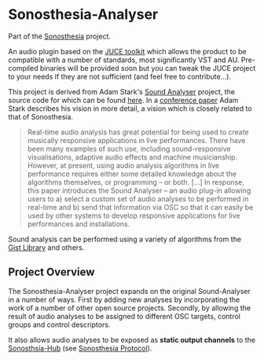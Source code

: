 # Sonosthesia-Analyser

Part of the [Sonosthesia](www.sonosthesia.com/home) project.

An audio plugin based on the [JUCE toolkit](href="https://www.juce.com/features") which allows the product to be compatible with a number of standards, most significantly VST and AU. Pre-compiled binaries will be provided soon but you can tweak the JUCE project to your needs if they are not sufficient (and feel free to contribute...).

This project is derived from Adam Stark's [Sound Analyser](http://www.adamstark.co.uk/sound-analyser") project, the source code for which can be found [here](https://github.com/adamstark/Sound-Analyser). In a [conference paper](http://adamstark.co.uk/pdf/papers/nime-2014-sound-analyser.pdf) Adam Stark describes his vision in more detail, a vision which is closely related to that of Sonosthesia.

> Real-time audio analysis has great potential for being used to create musically responsive applications in live performances. There have been many examples of such use, including sound-responsive visualisations, adaptive audio effects and machine musicianship. However, at present, using audio analysis algorithms in live performance requires either some detailed knowledge about the algorithms themselves, or programming – or both. [...] In response, this paper introduces the Sound Analyser – an audio plug-in allowing users to a) select a custom set of audio analyses to be performed in real-time and b) send that information via OSC so that it can easily be used by other systems to develop responsive applications for live performances and installations.

Sound analysis can be performed using a variety of algorithms from the [Gist Library](https://github.com/adamstark/Gist) and others.

## Project Overview

The Sonosthesia-Analyser project expands on the original Sound-Analyser in a number of ways. First by adding new analyses by incorporating the work of a number of other open source projects. Secondly, by allowing the result of audio analyses to be assigned to different OSC targets, control groups and control descriptors. 

It also allows audio analyses to be exposed as **static output channels** to the [Sonosthsia-Hub](https://github.com/jbat100/sonosthesia-hub/tree/develop) (see [Sonosthesia Protocol](www.sonosthesia.com/protocols)). 



